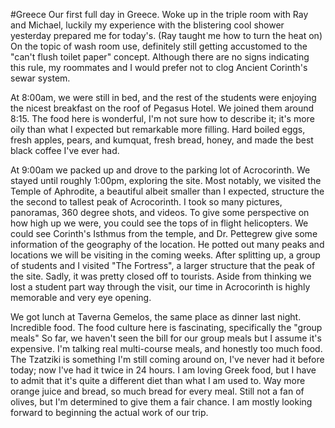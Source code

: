 #Greece
Our first full day in Greece. Woke up in the triple room with Ray and Michael, luckily my experience with the blistering cool shower yesterday prepared me for today's. (Ray taught me how to turn the heat on) On the topic of wash room use, definitely still getting accustomed to the "can't flush toilet paper" concept. Although there are no signs indicating this rule, my roommates and I would prefer not to clog Ancient Corinth's sewar system. 

At 8:00am, we were still in bed, and the rest of the students were enjoying the nicest breakfast on the roof of Pegasus Hotel. We joined them around 8:15. The food here is wonderful, I'm not sure how to describe it; it's more oily than what I expected but remarkable more filling. Hard boiled eggs, fresh apples, pears, and kumquat, fresh bread, honey, and made the best black coffee I've ever had. 

At 9:00am we packed up and drove to the parking lot of Acrocorinth. We stayed until roughly 1:00pm, exploring the site. Most notably, we visited the Temple of Aphrodite, a beautiful albeit smaller than I expected, structure the the second to tallest peak of Acrocorinth. I took so many pictures, panoramas, 360 degree shots, and videos. To give some perspective on how high up we were, you could see the tops of in flight helicopters. We could see Corinth's Isthmus from the temple, and Dr. Pettegrew give some information of the geography of the location. He potted out many peaks and locations we will be visiting in the coming weeks. After splitting up, a group of students and I visited "The Fortress", a larger structure that the peak of the site. Sadly, it was pretty closed off to tourists. Aside from thinking we lost a student part way through the visit, our time in Acrocorinth is highly memorable and very eye opening.

We got lunch at Taverna Gemelos, the same place as dinner last night. Incredible food. The food culture here is fascinating, specifically the "group meals" So far, we haven't seen the bill for our group meals but I assume it's expensive. I'm talking real multi-course meals, and honestly too much food. The Tzatziki is something I'm still coming around on, I've never had it before today; now I've had it twice in 24 hours. I am loving Greek food, but I have to admit that it's quite a different diet than what I am used to. Way more orange juice and bread, so much bread for every meal. Still not a fan of olives, but I'm determined to give them a fair chance. I am mostly looking forward to beginning the actual work of our trip. 